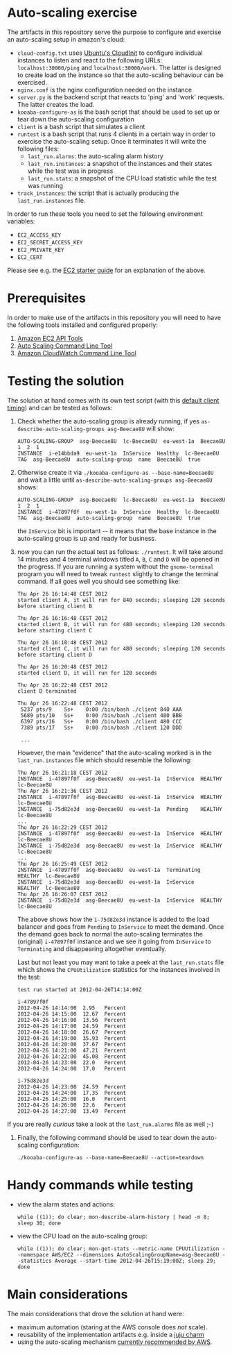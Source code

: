 # Auto-scaling exercise

The artifacts in this repository serve the purpose to configure and exercise an auto-scaling setup in amazon's cloud:

 - `cloud-config.txt` uses [Ubuntu's CloudInit](https://help.ubuntu.com/community/CloudInit) to configure individual instances to listen
   and react to the following URLs: `localhost:30000/ping` and
   `localhost:30000/work`. The latter is designed to create load on
   the instance so that the auto-scaling behaviour can be exercised.
  - `nginx.conf` is the nginx configuration needed on the instance
  - `server.py` is the backend script that reacts to 'ping' and 'work'
    requests. The latter creates the load.
 - `kooaba-configure-as` is the bash script that should be used to set
    up or tear down the auto-scaling configuration
 - `client` is a bash script that simulates a client
 - `runtest` is a bash script that runs 4 clients in a certain way in
   order to exercise the auto-scaling setup. Once it terminates it will
   write the following files:
   - `last_run.alarms`: the auto-scaling alarm history
   - `last_run.instances`: a snapshot of the instances and their states
     while the test was in progress
   - `last_run.stats`: a snapshot of the CPU load statistic while the test
     was running
 - `track_instances`: the script that is actually producing the
   `last_run.instances` file.

In order to run these tools you need to set the following environment variables:

 - `EC2_ACCESS_KEY`
 - `EC2_SECRET_ACCESS_KEY`
 - `EC2_PRIVATE_KEY`
 - `EC2_CERT`

Please see e.g. the [EC2 starter guide](https://help.ubuntu.com/community/EC2StartersGuide) for an explanation of the above.

# Prerequisites
In order to make use of the artifacts in this repository you will need
to have the following tools installed and configured properly:
 1. [Amazon EC2 API Tools](http://aws.amazon.com/developertools/351)
 1. [Auto Scaling Command Line Tool](http://aws.amazon.com/developertools/2535)
 1. [Amazon CloudWatch Command Line Tool](http://aws.amazon.com/developertools/2534)

# Testing the solution

The solution at hand comes with its own test script (with this [default client timing](http://instagr.am/p/J5enj2LXJE/)) and can be tested as follows:

 1. Check whether the auto-scaling group is already running, if yes `as-describe-auto-scaling-groups asg-Beecae8U` will show:
    <pre><code>AUTO-SCALING-GROUP  asg-Beecae8U  lc-Beecae8U  eu-west-1a  Beecae8U  1  2  1
    INSTANCE  i-e14bbda9  eu-west-1a  InService  Healthy  lc-Beecae8U
    TAG  asg-Beecae8U  auto-scaling-group  name  Beecae8U  true
    </code></pre>

 1. Otherwise create it via `./kooaba-configure-as --base-name=Beecae8U` and
    wait a little until `as-describe-auto-scaling-groups asg-Beecae8U` shows:
        
    <pre><code>AUTO-SCALING-GROUP  asg-Beecae8U  lc-Beecae8U  eu-west-1a  Beecae8U  1  2  1
	INSTANCE  i-47897f0f  eu-west-1a  InService  Healthy  lc-Beecae8U
	TAG  asg-Beecae8U  auto-scaling-group  name  Beecae8U  true
    </code></pre>

    the `InService` bit is important -- it means that the base instance
    in the auto-scaling group is up and ready for business.
 1. now you can run the actual test as follows: `./runtest`. It will take around 14 minutes and 4 terminal windows titled `A`, `B`, `C` and `D` will be opened in the progress. If you are running a system without the `gnome-terminal` program you will need to tweak `runtest` slightly to change the terminal command.
    If all goes well you should see something like:

    <pre><code>Thu Apr 26 16:14:48 CEST 2012
    started client A, it will run for 840 seconds; sleeping 120 seconds before starting client B

    Thu Apr 26 16:16:48 CEST 2012
    started client B, it will run for 480 seconds; sleeping 120 seconds before starting client C

    Thu Apr 26 16:18:48 CEST 2012
    started client C, it will run for 480 seconds; sleeping 120 seconds before starting client D

    Thu Apr 26 16:20:48 CEST 2012
    started client D, it will run for 120 seconds

    Thu Apr 26 16:22:48 CEST 2012
    client D terminated

    Thu Apr 26 16:22:48 CEST 2012
     5237 pts/9    Ss+    0:00 /bin/bash ./client 840 AAA
     5689 pts/10   Ss+    0:00 /bin/bash ./client 480 BBB
     6397 pts/16   Ss+    0:00 /bin/bash ./client 480 CCC
     7389 pts/17   Ss+    0:00 /bin/bash ./client 120 DDD

     ...
    </code></pre>
    However, the main "evidence" that the auto-scaling worked is in the `last_run.instances` file which should resemble the following:

    <pre><code>Thu Apr 26 16:21:18 CEST 2012
    INSTANCE  i-47897f0f  asg-Beecae8U  eu-west-1a  InService  HEALTHY  lc-Beecae8U
    Thu Apr 26 16:21:36 CEST 2012
    INSTANCE  i-47897f0f  asg-Beecae8U  eu-west-1a  InService  HEALTHY  lc-Beecae8U
    INSTANCE  i-75d82e3d  asg-Beecae8U  eu-west-1a  Pending    HEALTHY  lc-Beecae8U
    ...
    Thu Apr 26 16:22:29 CEST 2012
    INSTANCE  i-47897f0f  asg-Beecae8U  eu-west-1a  InService  HEALTHY  lc-Beecae8U
    INSTANCE  i-75d82e3d  asg-Beecae8U  eu-west-1a  InService  HEALTHY  lc-Beecae8U
    ...
    Thu Apr 26 16:25:49 CEST 2012
    INSTANCE  i-47897f0f  asg-Beecae8U  eu-west-1a  Terminating  HEALTHY  lc-Beecae8U
    INSTANCE  i-75d82e3d  asg-Beecae8U  eu-west-1a  InService    HEALTHY  lc-Beecae8U
    Thu Apr 26 16:26:07 CEST 2012
    INSTANCE  i-75d82e3d  asg-Beecae8U  eu-west-1a  InService  HEALTHY  lc-Beecae8U
    </code></pre>
    The above shows how the `i-75d82e3d` instance is added to the load balancer and goes from `Pending` to `InService` to meet the demand. Once the demand goes back to normal the auto-scaling terminates the (original) `i-47897f0f` instance and we see it going from `InService` to `Terminating` and disappearing altogether eventually.

    Last but not least you may want to take a peek at the `last_run.stats` file  which shows the `CPUUtilization` statistics for the instances involved in the test:

    <pre><code>test run started at 2012-04-26T14:14:00Z

    i-47897f0f
    2012-04-26 14:14:00  2.95   Percent
    2012-04-26 14:15:00  12.67  Percent
    2012-04-26 14:16:00  13.56  Percent
    2012-04-26 14:17:00  24.59  Percent
    2012-04-26 14:18:00  26.67  Percent
    2012-04-26 14:19:00  35.93  Percent
    2012-04-26 14:20:00  37.67  Percent
    2012-04-26 14:21:00  47.21  Percent
    2012-04-26 14:22:00  45.08  Percent
    2012-04-26 14:23:00  22.0   Percent
    2012-04-26 14:24:00  17.0   Percent

    i-75d82e3d
    2012-04-26 14:23:00  24.59  Percent
    2012-04-26 14:24:00  17.35  Percent
    2012-04-26 14:25:00  16.0   Percent
    2012-04-26 14:26:00  22.6   Percent
    2012-04-26 14:27:00  13.49  Percent
    </code></pre>

   If you are really *curious* take a look at the `last_run.alarms` file
   as well ;-)

 1. Finally, the following command should be used to tear down the auto-scaling configuration:
 
    <pre><code>./kooaba-configure-as --base-name=Beecae8U --action=teardown</code></pre>

# Handy commands while testing
 - view the alarm states and actions:
    <pre><code>while ((1)); do clear; mon-describe-alarm-history | head -n 8; sleep 30; done</code></pre>
 - view the CPU load on the auto-scaling group:
    <pre><code>while ((1)); do clear; mon-get-stats --metric-name CPUUtilization --namespace AWS/EC2 --dimensions AutoScalingGroupName=asg-Beecae8U --statistics Average --start-time 2012-04-26T15:19:00Z; sleep 29; done</code></pre>

# Main considerations

The main considerations that drove the solution at hand were:

 - maximum automation (staring at the AWS console does *not* scale).
 - reusability of the implementation artifacts e.g. inside a [juju charm](https://juju.ubuntu.com/)
 - using the auto-scaling mechanism [currently recommended by AWS](http://docs.amazonwebservices.com/AutoScaling/latest/DeveloperGuide/US_SetUpASLBApp.html).
